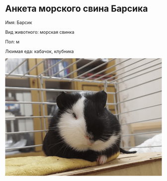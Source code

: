 # Анкета морского свина Барсика

Имя: Барсик

Вид животного: морская свинка

Пол: м

Люимая еда: кабачок, клубника

![alt text](barsik.png)